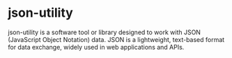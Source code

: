 # json-utility
json-utility is a software tool or library designed to work with JSON (JavaScript Object Notation) data. JSON is a lightweight, text-based format for data exchange, widely used in web applications and APIs.
